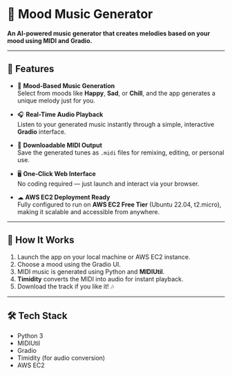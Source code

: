 # 🎵 Mood Music Generator

**An AI-powered music generator that creates melodies based on your mood using MIDI and Gradio.**

---

## 🚀 Features

- 🎼 **Mood-Based Music Generation**  
  Select from moods like **Happy**, **Sad**, or **Chill**, and the app generates a unique melody just for you.

- 🎧 **Real-Time Audio Playback**  
  Listen to your generated music instantly through a simple, interactive **Gradio** interface.

- 💾 **Downloadable MIDI Output**  
  Save the generated tunes as `.midi` files for remixing, editing, or personal use.

- 🖥 **One-Click Web Interface**  
  No coding required — just launch and interact via your browser.

- ☁ **AWS EC2 Deployment Ready**  
  Fully configured to run on **AWS EC2 Free Tier** (Ubuntu 22.04, t2.micro), making it scalable and accessible from anywhere.

---

## 🧠 How It Works

1. Launch the app on your local machine or AWS EC2 instance.  
2. Choose a mood using the Gradio UI.  
3. MIDI music is generated using Python and **MIDIUtil**.  
4. **Timidity** converts the MIDI into audio for instant playback.  
5. Download the track if you like it! 🎶

---

## 🛠️ Tech Stack

- Python 3
- MIDIUtil
- Gradio
- Timidity (for audio conversion)
- AWS EC2


